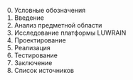 0. Условные обозначения
1. Введение
2. Анализ предметной области
3. Исследование платформы LUWRAIN
4. Проектирование
5. Реализация
6. Тестирование
7. Заключение
8. Список источников